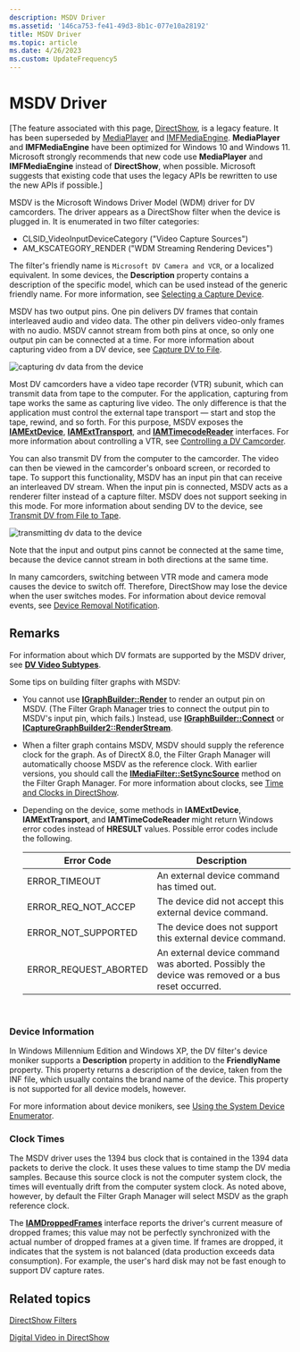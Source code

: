 ```yaml
---
description: MSDV Driver
ms.assetid: '146ca753-fe41-49d3-8b1c-077e10a28192'
title: MSDV Driver
ms.topic: article
ms.date: 4/26/2023
ms.custom: UpdateFrequency5
---
```


# MSDV Driver

\[The feature associated with this page, [DirectShow](/windows/win32/directshow/directshow), is a legacy feature. It has been superseded by [MediaPlayer](/uwp/api/Windows.Media.Playback.MediaPlayer) and [IMFMediaEngine](/windows/win32/api/mfmediaengine/nn-mfmediaengine-imfmediaengine). **MediaPlayer** and **IMFMediaEngine** have been optimized for Windows 10 and Windows 11. Microsoft strongly recommends that new code use **MediaPlayer** and **IMFMediaEngine** instead of **DirectShow**, when possible. Microsoft suggests that existing code that uses the legacy APIs be rewritten to use the new APIs if possible.\]

MSDV is the Microsoft Windows Driver Model (WDM) driver for DV camcorders. The driver appears as a DirectShow filter when the device is plugged in. It is enumerated in two filter categories:

-   CLSID\_VideoInputDeviceCategory ("Video Capture Sources")
-   AM\_KSCATEGORY\_RENDER ("WDM Streaming Rendering Devices")

The filter's friendly name is `Microsoft DV Camera and VCR`, or a localized equivalent. In some devices, the **Description** property contains a description of the specific model, which can be used instead of the generic friendly name. For more information, see [Selecting a Capture Device](selecting-a-capture-device.md).

MSDV has two output pins. One pin delivers DV frames that contain interleaved audio and video data. The other pin delivers video-only frames with no audio. MSDV cannot stream from both pins at once, so only one output pin can be connected at a time. For more information about capturing video from a DV device, see [Capture DV to File](capture-dv-to-file.md).

![capturing dv data from the device](images/dv-filters4.png)

Most DV camcorders have a video tape recorder (VTR) subunit, which can transmit data from tape to the computer. For the application, capturing from tape works the same as capturing live video. The only difference is that the application must control the external tape transport — start and stop the tape, rewind, and so forth. For this purpose, MSDV exposes the [**IAMExtDevice**](/windows/desktop/api/Strmif/nn-strmif-iamextdevice), [**IAMExtTransport**](/windows/desktop/api/Strmif/nn-strmif-iamexttransport), and [**IAMTimecodeReader**](/windows/desktop/api/Strmif/nn-strmif-iamtimecodereader) interfaces. For more information about controlling a VTR, see [Controlling a DV Camcorder](controlling-a-dv-camcorder.md).

You can also transmit DV from the computer to the camcorder. The video can then be viewed in the camcorder's onboard screen, or recorded to tape. To support this functionality, MSDV has an input pin that can receive an interleaved DV stream. When the input pin is connected, MSDV acts as a renderer filter instead of a capture filter. MSDV does not support seeking in this mode. For more information about sending DV to the device, see [Transmit DV from File to Tape](transmit-dv-from-file-to-tape.md).

![transmitting dv data to the device](images/dv-filters5.png)

Note that the input and output pins cannot be connected at the same time, because the device cannot stream in both directions at the same time.

In many camcorders, switching between VTR mode and camera mode causes the device to switch off. Therefore, DirectShow may lose the device when the user switches modes. For information about device removal events, see [Device Removal Notification](device-removal-notification.md).

## Remarks

For information about which DV formats are supported by the MSDV driver, see [**DV Video Subtypes**](dv-video-subtypes.md).

Some tips on building filter graphs with MSDV:

-   You cannot use [**IGraphBuilder::Render**](/windows/desktop/api/Strmif/nf-strmif-igraphbuilder-render) to render an output pin on MSDV. (The Filter Graph Manager tries to connect the output pin to MSDV's input pin, which fails.) Instead, use [**IGraphBuilder::Connect**](/windows/desktop/api/Strmif/nf-strmif-igraphbuilder-connect) or [**ICaptureGraphBuilder2::RenderStream**](/windows/desktop/api/Strmif/nf-strmif-icapturegraphbuilder2-renderstream).
-   When a filter graph contains MSDV, MSDV should supply the reference clock for the graph. As of DirectX 8.0, the Filter Graph Manager will automatically choose MSDV as the reference clock. With earlier versions, you should call the [**IMediaFilter::SetSyncSource**](/windows/desktop/api/Strmif/nf-strmif-imediafilter-setsyncsource) method on the Filter Graph Manager. For more information about clocks, see [Time and Clocks in DirectShow](time-and-clocks-in-directshow.md).
-   Depending on the device, some methods in **IAMExtDevice**, **IAMExtTransport**, and **IAMTimeCodeReader** might return Windows error codes instead of **HRESULT** values. Possible error codes include the following.

    | Error Code              | Description                                                                                      |
    |-------------------------|--------------------------------------------------------------------------------------------------|
    | ERROR\_TIMEOUT          | An external device command has timed out.                                                        |
    | ERROR\_REQ\_NOT\_ACCEP  | The device did not accept this external device command.                                          |
    | ERROR\_NOT\_SUPPORTED   | The device does not support this external device command.                                        |
    | ERROR\_REQUEST\_ABORTED | An external device command was aborted. Possibly the device was removed or a bus reset occurred. |

    

     

### Device Information

In Windows Millennium Edition and Windows XP, the DV filter's device moniker supports a **Description** property in addition to the **FriendlyName** property. This property returns a description of the device, taken from the INF file, which usually contains the brand name of the device. This property is not supported for all device models, however.

For more information about device monikers, see [Using the System Device Enumerator](using-the-system-device-enumerator.md).

### Clock Times

The MSDV driver uses the 1394 bus clock that is contained in the 1394 data packets to derive the clock. It uses these values to time stamp the DV media samples. Because this source clock is not the computer system clock, the times will eventually drift from the computer system clock. As noted above, however, by default the Filter Graph Manager will select MSDV as the graph reference clock.

The [**IAMDroppedFrames**](/windows/desktop/api/Strmif/nn-strmif-iamdroppedframes) interface reports the driver's current measure of dropped frames; this value may not be perfectly synchronized with the actual number of dropped frames at a given time. If frames are dropped, it indicates that the system is not balanced (data production exceeds data consumption). For example, the user's hard disk may not be fast enough to support DV capture rates.

## Related topics

<dl> <dt>

[DirectShow Filters](directshow-filters.md)
</dt> <dt>

[Digital Video in DirectShow](digital-video-in-directshow.md)
</dt> </dl>

 

 




